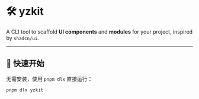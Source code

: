 # 🛠️ yzkit

A CLI tool to scaffold **UI components** and **modules** for your project, inspired by `shadcn/ui`.

---

## 🚀 快速开始

无需安装，使用 `pnpm dlx` 直接运行：

```bash
pnpm dlx yzkit